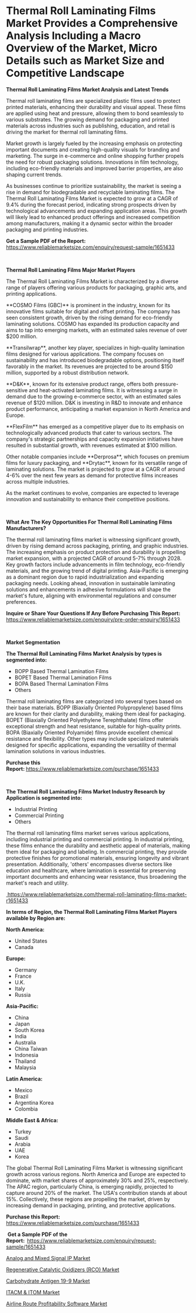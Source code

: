 <p><h1>Thermal Roll Laminating Films Market Provides a Comprehensive Analysis Including a Macro Overview of the Market, Micro Details such as Market Size and Competitive Landscape</h1></p><p><strong>Thermal Roll Laminating Films Market Analysis and Latest Trends</strong></p>
<p><p>Thermal roll laminating films are specialized plastic films used to protect printed materials, enhancing their durability and visual appeal. These films are applied using heat and pressure, allowing them to bond seamlessly to various substrates. The growing demand for packaging and printed materials across industries such as publishing, education, and retail is driving the market for thermal roll laminating films.</p><p>Market growth is largely fueled by the increasing emphasis on protecting important documents and creating high-quality visuals for branding and marketing. The surge in e-commerce and online shopping further propels the need for robust packaging solutions. Innovations in film technology, including eco-friendly materials and improved barrier properties, are also shaping current trends. </p><p>As businesses continue to prioritize sustainability, the market is seeing a rise in demand for biodegradable and recyclable laminating films. The Thermal Roll Laminating Films Market is expected to grow at a CAGR of 9.4% during the forecast period, indicating strong prospects driven by technological advancements and expanding application areas. This growth will likely lead to enhanced product offerings and increased competition among manufacturers, making it a dynamic sector within the broader packaging and printing industries.</p></p>
<p><strong>Get a Sample PDF of the Report:&nbsp;</strong> <a href="https://www.reliablemarketsize.com/enquiry/request-sample/1651433?utm_campaign=1180&utm_medium=2&utm_source=Github&utm_content=ia&utm_term=12102024&utm_id=thermal-roll-laminating-films">https://www.reliablemarketsize.com/enquiry/request-sample/1651433</a></p>
<p>&nbsp;</p>
<p><strong>Thermal Roll Laminating Films Major Market Players</strong></p>
<p><p>The Thermal Roll Laminating Films Market is characterized by a diverse range of players offering various products for packaging, graphic arts, and printing applications. </p><p>**COSMO Films (GBC)** is prominent in the industry, known for its innovative films suitable for digital and offset printing. The company has seen consistent growth, driven by the rising demand for eco-friendly laminating solutions. COSMO has expanded its production capacity and aims to tap into emerging markets, with an estimated sales revenue of over $200 million.</p><p>**Transilwrap**, another key player, specializes in high-quality lamination films designed for various applications. The company focuses on sustainability and has introduced biodegradable options, positioning itself favorably in the market. Its revenues are projected to be around $150 million, supported by a robust distribution network.</p><p>**D&K**, known for its extensive product range, offers both pressure-sensitive and heat-activated laminating films. It is witnessing a surge in demand due to the growing e-commerce sector, with an estimated sales revenue of $120 million. D&K is investing in R&D to innovate and enhance product performance, anticipating a market expansion in North America and Europe.</p><p>**FlexFilm** has emerged as a competitive player due to its emphasis on technologically advanced products that cater to various sectors. The company's strategic partnerships and capacity expansion initiatives have resulted in substantial growth, with revenues estimated at $100 million. </p><p>Other notable companies include **Derprosa**, which focuses on premium films for luxury packaging, and **Drytac**, known for its versatile range of laminating solutions. The market is projected to grow at a CAGR of around 4-6% over the next few years as demand for protective films increases across multiple industries. </p><p>As the market continues to evolve, companies are expected to leverage innovation and sustainability to enhance their competitive positions.</p></p>
<p>&nbsp;</p>
<p><strong>What Are The Key Opportunities For Thermal Roll Laminating Films Manufacturers?</strong></p>
<p><p>The thermal roll laminating films market is witnessing significant growth, driven by rising demand across packaging, printing, and graphic industries. The increasing emphasis on product protection and durability is propelling market expansion, with a projected CAGR of around 5-7% through 2028. Key growth factors include advancements in film technology, eco-friendly materials, and the growing trend of digital printing. Asia-Pacific is emerging as a dominant region due to rapid industrialization and expanding packaging needs. Looking ahead, innovation in sustainable laminating solutions and enhancements in adhesive formulations will shape the market's future, aligning with environmental regulations and consumer preferences.</p></p>
<p><strong>Inquire or Share Your Questions If Any Before Purchasing This Report:</strong> <a href="https://www.reliablemarketsize.com/enquiry/pre-order-enquiry/1651433?utm_campaign=1180&utm_medium=2&utm_source=Github&utm_content=ia&utm_term=12102024&utm_id=thermal-roll-laminating-films">https://www.reliablemarketsize.com/enquiry/pre-order-enquiry/1651433</a></p>
<p>&nbsp;</p>
<p><strong>Market Segmentation</strong></p>
<p><strong>The Thermal Roll Laminating Films Market Analysis by types is segmented into:</strong></p>
<p><ul><li>BOPP Based Thermal Lamination Films</li><li>BOPET Based Thermal Lamination Films</li><li>BOPA Based Thermal Lamination Films</li><li>Others</li></ul></p>
<p><p>Thermal roll laminating films are categorized into several types based on their base materials. BOPP (Biaxially Oriented Polypropylene) based films are known for their clarity and durability, making them ideal for packaging. BOPET (Biaxially Oriented Polyethylene Terephthalate) films offer exceptional strength and heat resistance, suitable for high-quality prints. BOPA (Biaxially Oriented Polyamide) films provide excellent chemical resistance and flexibility. Other types may include specialized materials designed for specific applications, expanding the versatility of thermal lamination solutions in various industries.</p></p>
<p><strong>Purchase this Report:&nbsp;</strong><a href="https://www.reliablemarketsize.com/purchase/1651433?utm_campaign=1180&utm_medium=2&utm_source=Github&utm_content=ia&utm_term=12102024&utm_id=thermal-roll-laminating-films">https://www.reliablemarketsize.com/purchase/1651433</a></p>
<p>&nbsp;</p>
<p><strong>The Thermal Roll Laminating Films Market Industry Research by Application is segmented into:</strong></p>
<p><ul><li>Industrial Printing</li><li>Commercial Printing</li><li>Others</li></ul></p>
<p><p>The thermal roll laminating films market serves various applications, including industrial printing and commercial printing. In industrial printing, these films enhance the durability and aesthetic appeal of materials, making them ideal for packaging and labeling. In commercial printing, they provide protective finishes for promotional materials, ensuring longevity and vibrant presentation. Additionally, 'others' encompasses diverse sectors like education and healthcare, where lamination is essential for preserving important documents and enhancing wear resistance, thus broadening the market's reach and utility.</p></p>
<p><a href="https://www.reliablemarketsize.com/thermal-roll-laminating-films-market-r1651433?utm_campaign=1180&utm_medium=2&utm_source=Github&utm_content=ia&utm_term=12102024&utm_id=thermal-roll-laminating-films">&nbsp;https://www.reliablemarketsize.com/thermal-roll-laminating-films-market-r1651433</a></p>
<p><strong>In terms of Region, the Thermal Roll Laminating Films Market Players available by Region are:</strong></p>
<p>
    <p> <strong> North America: </strong>
        <ul>
            <li>United States</li>
            <li>Canada</li>
        </ul>
        </p> 
    <p> <strong> Europe: </strong>
        <ul>
            <li>Germany</li>
            <li>France</li>
            <li>U.K.</li>
            <li>Italy</li>
            <li>Russia</li>
        </ul>
        </p> 
    <p> <strong> Asia-Pacific: </strong>
        <ul>
            <li>China</li>
            <li>Japan</li>
            <li>South Korea</li>
            <li>India</li>
            <li>Australia</li>
            <li>China Taiwan</li>
            <li>Indonesia</li>
            <li>Thailand</li>
            <li>Malaysia</li>
        </ul>
        </p> 
    <p> <strong> Latin America: </strong>
        <ul>
            <li>Mexico</li>
            <li>Brazil</li>
            <li>Argentina Korea</li>
            <li>Colombia</li>
        </ul>
        </p> 
    <p> <strong> Middle East & Africa: </strong>
        <ul>
            <li>Turkey</li>
            <li>Saudi</li>
            <li>Arabia</li>
            <li>UAE</li>
            <li>Korea</li>
        </ul>
    </p>
    </p>
<p><p>The global Thermal Roll Laminating Films Market is witnessing significant growth across various regions. North America and Europe are expected to dominate, with market shares of approximately 30% and 25%, respectively. The APAC region, particularly China, is emerging rapidly, projected to capture around 20% of the market. The USA's contribution stands at about 15%. Collectively, these regions are propelling the market, driven by increasing demand in packaging, printing, and protective applications.</p></p>
<p><strong>Purchase this Report: </strong><a href="https://www.reliablemarketsize.com/purchase/1651433?utm_campaign=1180&utm_medium=2&utm_source=Github&utm_content=ia&utm_term=12102024&utm_id=thermal-roll-laminating-films">https://www.reliablemarketsize.com/purchase/1651433</a></p>
<p>&nbsp;<strong>Get a Sample PDF of the Report:&nbsp;&nbsp;</strong><a href="https://www.reliablemarketsize.com/enquiry/request-sample/1651433?utm_campaign=1180&utm_medium=2&utm_source=Github&utm_content=ia&utm_term=12102024&utm_id=thermal-roll-laminating-films">https://www.reliablemarketsize.com/enquiry/request-sample/1651433</a></p>
<p><strong></strong></p>
<p><p><a href="https://github.com/gailasejs/Market-Research-Report-List-1/blob/main/analog-and-mixed-signal-ip-market.md?utm_campaign=1180&utm_medium=2&utm_source=Github&utm_content=ia&utm_term=12102024&utm_id=thermal-roll-laminating-films">Analog and Mixed Signal IP Market</a></p><p><a href="https://www.linkedin.com/pulse/global-regenerative-catalytic-oxidizers-rco-industry-analysis-majjf?utm_campaign=1180&utm_medium=2&utm_source=Github&utm_content=ia&utm_term=12102024&utm_id=thermal-roll-laminating-films">Regenerative Catalytic Oxidizers (RCO) Market</a></p><p><a href="https://www.linkedin.com/pulse/carbohydrate-antigen-19-9-market-indicators-size-regional-breakdown-tr3oc?utm_campaign=1180&utm_medium=2&utm_source=Github&utm_content=ia&utm_term=12102024&utm_id=thermal-roll-laminating-films">Carbohydrate Antigen 19-9 Market</a></p><p><a href="https://www.linkedin.com/pulse/itacm-itom-market-size-share-analysis-growth-trends-forecast-txune?utm_campaign=1180&utm_medium=2&utm_source=Github&utm_content=ia&utm_term=12102024&utm_id=thermal-roll-laminating-films">ITACM & ITOM Market</a></p><p><a href="https://github.com/MaryNelson695/Market-Research-Report-List-1/blob/main/airline-route-profitability-software-market.md?utm_campaign=1180&utm_medium=2&utm_source=Github&utm_content=ia&utm_term=12102024&utm_id=thermal-roll-laminating-films">Airline Route Profitability Software Market</a></p></p>